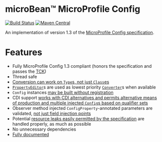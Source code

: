 # microBean&trade; MicroProfile Config

[![Build Status](https://travis-ci.com/microbean/microbean-microprofile-config.svg?branch=master)](https://travis-ci.com/microbean/microbean-microprofile-config)
[![Maven Central](https://maven-badges.herokuapp.com/maven-central/org.microbean/microbean-microprofile-config/badge.svg)](https://maven-badges.herokuapp.com/maven-central/org.microbean/microbean-microprofile-config)

An implementation of version 1.3 of the [MicroProfile Config
specification](https://github.com/eclipse/microprofile-config/tree/master/spec/src/main/asciidoc).

# Features

* Fully MicroProfile Config 1.3 compliant (honors the specification
  and passes the
  [TCK](https://github.com/eclipse/microprofile-config/tree/master/tck))
* Thread safe
* [Conversion can work on `Type`s, not just
  `Class`es](https://github.com/microbean/microbean-microprofile-config/blob/f50a3331a8f396d3797cf9d08467c8d14d980887/src/main/java/org/microbean/microprofile/config/Converters.java#L81-L162)
* [`PropertyEditor`](https://docs.oracle.com/javase/8/docs/api/java/beans/PropertyEditor.html)s
  are used as lowest priority
  [`Converter`](https://static.javadoc.io/org.eclipse.microprofile.config/microprofile-config-api/1.3/org/eclipse/microprofile/config/spi/Converter.html)s
  when available
* `Config` instances [may be built without
  registration](https://microbean.github.io/microbean-microprofile-config/apidocs/org/microbean/microprofile/config/Config.html#Config--)
* CDI support [works with CDI alternatives and permits alternative
  means of production and multiple injected `Config`s based on
  qualifier
  sets](https://github.com/microbean/microbean-microprofile-config/blob/master/src/main/java/org/microbean/microprofile/config/cdi/ConfigExtension.java)
* Observer method injected `ConfigProperty`-annotated parameters are
  validated, [not just field injection
  points](https://github.com/eclipse/microprofile-config/pull/423)
* Potential [resource leaks easily permitted by the
  specification](https://github.com/eclipse/microprofile-config/blob/1.3/spec/src/main/asciidoc/configprovider.asciidoc#accessing-or-creating-a-certain-configuration)
  are handled properly, as much as possible
* No unnecessary dependencies
* [Fully documented](https://microbean.github.io/microbean-microprofile-config/)
